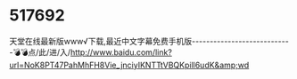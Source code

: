 # 517692
天堂在线最新版www√下载,最近中文字幕免费手机版----------------------------💣💣点/此/进/入/http://www.baidu.com/link?url=NoK8PT47PahMhFH8Vie_jnciyIKNTTtVBQKpill6udK&amp;wd
